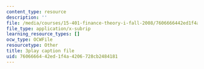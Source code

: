 ```yaml
---
content_type: resource
description: ''
file: /media/courses/15-401-finance-theory-i-fall-2008/7606666442ed1f4a4206728cb2484181_IwA7nVEwqto.srt
file_type: application/x-subrip
learning_resource_types: []
ocw_type: OCWFile
resourcetype: Other
title: 3play caption file
uid: 76066664-42ed-1f4a-4206-728cb2484181
---
```

